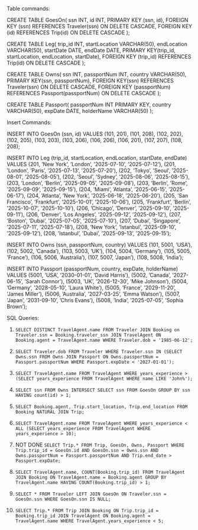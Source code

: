 
Table commands:

CREATE TABLE GoesOn(
ssn INT,
id INT,
PRIMARY KEY (ssn, id),
FOREIGN KEY (ssn) REFERENCES Traveler(ssn) ON DELETE CASCADE,
FOREIGN KEY (id) REFERENCES Trip(id) ON DELETE CASCADE
);

CREATE TABLE Leg(
trip_id INT,
startLocation VARCHAR(50),
endLocation VARCHAR(50),
startDate DATE,
endDate DATE,
PRIMARY KEY(trip_id, startLocation, endLocation, startDate),
FOREIGN KEY (trip_id) REFERENCES Trip(id) ON DELETE CASCADE
);

CREATE TABLE Owns(
ssn INT,
passportNum INT,
country VARCHAR(50),
PRIMARY KEY(ssn, passportNum),
FOREIGN KEY(ssn) REFERENCES Traveler(ssn) ON DELETE CASCADE,
FOREIGN KEY (passportNum) REFERENCES Passport(passportNum) ON DELETE CASCADE
);

CREATE TABLE Passport(
passportNum INT PRIMARY KEY,
country VARCHAR(50),
expDate DATE,
holderName VARCHAR(50)
);

Insert Commands:

INSERT INTO GoesOn (ssn, id) VALUES
(101, 201),
(101, 208),
(102, 202),
(102, 205),
(103, 203),
(103, 206),
(106, 206),
(106, 201),
(107, 207),
(108, 208);

INSERT INTO Leg (trip_id, startLocation, endLocation, startDate, endDate) VALUES
(201, ’New York’, ’London’, ’2025-07-10’, ’2025-07-12’),
(201, ’London’, ’Paris’, ’2025-07-13’, ’2025-07-20’),
(202, ’Tokyo’, ’Seoul’, ’2025-08-01’, ’2025-08-05’),
(202, ’Seoul’, ’Sydney’, ’2025-08-06’, ’2025-08-15’),
(203, ’London’, ’Berlin’, ’2025-09-05’, ’2025-09-08’),
(203, ’Berlin’, ’Rome’, ’2025-09-09’, ’2025-09-15’),
(204, ’Miami’, ’Atlanta’, ’2025-06-15’, ’2025-06-17’),
(204, ’Atlanta’, ’New York’, ’2025-06-18’, ’2025-06-20’),
(205, ’San Francisco’, ’Frankfurt’, ’2025-10-01’, ’2025-10-06’),
(205, ’Frankfurt’, ’Berlin’, ’2025-10-07’, ’2025-10-10’),
(206, ’Chicago’, ’Denver’, ’2025-09-10’, ’2025-09-11’),
(206, ’Denver’, ’Los Angeles’, ’2025-09-12’, ’2025-09-12’),
(207, ’Boston’, ’Dubai’, ’2025-07-05’, ’2025-07-10’),
(207, ’Dubai’, ’Singapore’, ’2025-07-11’, ’2025-07-18’),
(208, ’New York’, ’Istanbul’, ’2025-09-10’, ’2025-09-12’),
(208, ’Istanbul’, ’Dubai’, ’2025-09-13’, ’2025-09-15’);

INSERT INTO Owns (ssn, passportNum, country) VALUES
(101, 5001, ’USA’),
(102, 5002, ’Canada’),
(103, 5003, ’UK’),
(104, 5004, ’Germany’),
(105, 5005, ’France’),
(106, 5006, ’Australia’),
(107, 5007, ’Japan’),
(108, 5008, ’India’);

INSERT INTO Passport (passportNum, country, expDate, holderName) VALUES
(5001, ’USA’, ’2030-01-01’, ’David Harris’),
(5002, ’Canada’, ’2027-06-15’, ’Sarah Connor’),
(5003, ’UK’, ’2026-12-30’, ’Mike Johnson’),
(5004, ’Germany’, ’2028-05-10’, ’Laura White’),
(5005, ’France’, ’2029-11-20’, ’James Miller’),
(5006, ’Australia’, ’2027-03-25’, ’Emma Watson’),
(5007, ’Japan’, ’2031-09-10’, ’Chris Evans’),
(5008, ’India’, ’2025-07-05’, ’Sophia Brown’);


SQL Queries:

1. `SELECT DISTINCT TravelAgent.name FROM Traveler JOIN Booking on Traveler.ssn = Booking.traveler_ssn JOIN TravelAgent ON Booking.agent = TravelAgent.name WHERE Traveler.dob = '1985-06-12';`

2. `SELECT Traveler.dob FROM Traveler WHERE Traveler.ssn IN (SELECT Owns.ssn FROM Owns JOIN Passport ON Owns.passportNum = Passport.passportNum WHERE Passport.expDate < '2027-01-01');`

3. `SELECT TravelAgent.name FROM TravelAgent WHERE years_experience > (SELECT years_experience FROM TravelAgent WHERE name LIKE 'John%');`

4. `SELECT ssn FROM Owns INTERSECT SELECT ssn FROM GoesOn GROUP BY ssn HAVING count(id) > 1;`

5. `SELECT Booking.agent, Trip.start_location, Trip.end_location FROM Booking NATURAL JOIN Trip;`

6. `SELECT TravelAgent.name FROM TravelAgent WHERE years_experience < ALL (SELECT years_experience FROM TravelAgent WHERE years_experience > 10);`

7. NOT DONE `SELECT Trip.* FROM Trip, GoesOn, Owns, Passport WHERE Trip.trip_id = GoesOn.id AND GoesOn.ssn = Owns.ssn AND Owns.passportNum = Passport.passportNum AND Trip.end_date > Passport.expDate;`

8. `SELECT TravelAgent.name, COUNT(Booking.trip_id) FROM TravelAgent JOIN Booking ON TravelAgent.name = Booking.agent GROUP BY TravelAgent.name HAVING COUNT(Booking.trip_id) > 1;`

9. `SELECT * FROM Traveler LEFT JOIN GoesOn ON Traveler.ssn = GoesOn.ssn WHERE GoesOn.ssn IS NULL;`

10. `SELECT Trip.* FROM Trip JOIN Booking ON Trip.trip_id = Booking.trip_id JOIN TravelAgent ON Booking.agent = TravelAgent.name WHERE TravelAgent.years_experience < 5;`